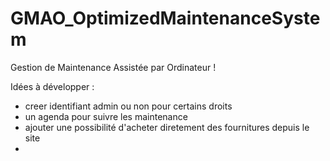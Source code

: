 # GMAO_OptimizedMaintenanceSystem

Gestion de Maintenance Assistée par Ordinateur !

Idées à développer :

- creer identifiant admin ou non pour certains droits
- un agenda pour suivre les maintenance
- ajouter une possibilité d'acheter diretement des fournitures depuis le site
-
